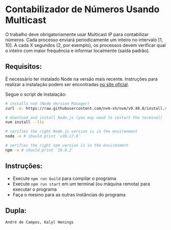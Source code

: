 
# Contabilizador de Números Usando Multicast

O trabalho deve obrigatoriamente usar Multicast IP para contabilizar números.
Cada processo enviará periodicamente um inteiro no intervalo [1, 10].
A cada X segundos (2, por exemplo), os processos devem verificar qual o inteiro com maior frequência e informar localmente (saída padrão).

## Requisitos:

É necessário ter instalado Node na versão mais recente. Instruções para realizar a instalação podem ser encontradas [no site oficial](https://nodejs.org/en/download/package-manager).

Segue o script de instalação:

```bash
# installs nvm (Node Version Manager)
curl -o- https://raw.githubusercontent.com/nvm-sh/nvm/v0.40.0/install.sh | bash

# download and install Node.js (you may need to restart the terminal)
nvm install --lts

# verifies the right Node.js version is in the environment
node -v # should print `v20.17.0`

# verifies the right npm version is in the environment
npm -v # should print `10.8.2`
```

## Instruções:

- Execute `npm run build` para compilar o programa
- Execute `npm run start` em um terminal (ou máquina remota) para executar o programa
- Faça o mesmo para as outras instâncias do programa

## Dupla:

    André de Campos, Kalyl Henings

